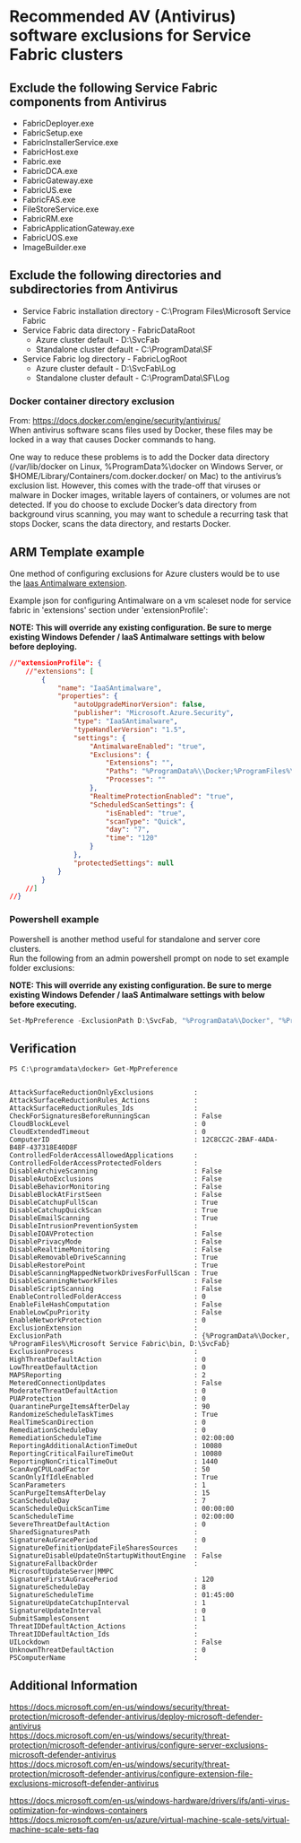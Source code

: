 # Recommended AV (Antivirus) software exclusions for Service Fabric clusters

## **Exclude the following Service Fabric components from Antivirus**

- FabricDeployer.exe
- FabricSetup.exe
- FabricInstallerService.exe
- FabricHost.exe
- Fabric.exe
- FabricDCA.exe
- FabricGateway.exe
- FabricUS.exe
- FabricFAS.exe
- FileStoreService.exe
- FabricRM.exe
- FabricApplicationGateway.exe
- FabricUOS.exe
- ImageBuilder.exe

## **Exclude the following directories and subdirectories from Antivirus**

- Service Fabric installation directory - C:\Program Files\\Microsoft Service Fabric
- Service Fabric data directory - FabricDataRoot  
  - Azure cluster default - D:\SvcFab  
  - Standalone cluster default - C:\ProgramData\SF  
- Service Fabric log directory - FabricLogRoot  
  - Azure cluster default - D:\SvcFab\Log  
  - Standalone cluster default - C:\ProgramData\SF\Log  

### **Docker container directory exclusion**

From: https://docs.docker.com/engine/security/antivirus/  
When antivirus software scans files used by Docker, these files may be locked in a way that causes Docker commands to hang.

One way to reduce these problems is to add the Docker data directory (/var/lib/docker on Linux, %ProgramData%\docker on Windows Server, or $HOME/Library/Containers/com.docker.docker/ on Mac) to the antivirus’s exclusion list. However, this comes with the trade-off that viruses or malware in Docker images, writable layers of containers, or volumes are not detected. If you do choose to exclude Docker’s data directory from background virus scanning, you may want to schedule a recurring task that stops Docker, scans the data directory, and restarts Docker.  

## ARM Template example  

One method of configuring exclusions for Azure clusters would be to use the [Iaas Antimalware extension](https://docs.microsoft.com/en-us/azure/virtual-machines/extensions/iaas-antimalware-windows).

Example json for configuring Antimalware on a vm scaleset node for service fabric in 'extensions' section under 'extensionProfile':  

**NOTE: This will override any existing configuration. Be sure to merge existing Windows Defender / IaaS Antimalware settings with below before deploying.**  

```json
//"extensionProfile": {
    //"extensions": [
        {
            "name": "IaaSAntimalware",
            "properties": {
                "autoUpgradeMinorVersion": false,
                "publisher": "Microsoft.Azure.Security",
                "type": "IaaSAntimalware",
                "typeHandlerVersion": "1.5",
                "settings": {
                    "AntimalwareEnabled": "true",
                    "Exclusions": {
                        "Extensions": "",
                        "Paths": "%ProgramData%\\Docker;%ProgramFiles%\\Microsoft Service Fabric\\bin;D:\\SvcFab",
                        "Processes": ""
                    },
                    "RealtimeProtectionEnabled": "true",
                    "ScheduledScanSettings": {
                        "isEnabled": "true",
                        "scanType": "Quick",
                        "day": "7",
                        "time": "120"
                    }
                },
                "protectedSettings": null
            }
        }
    //]
//}
```

### Powershell example

Powershell is another method useful for standalone and server core clusters.  
Run the following from an admin powershell prompt on node to set example folder exclusions:  

**NOTE: This will override any existing configuration. Be sure to merge existing Windows Defender / IaaS Antimalware settings with below before executing.**  

```powershell
Set-MpPreference -ExclusionPath D:\SvcFab, "%ProgramData%\Docker", "%ProgramFiles%\Microsoft Service Fabric\bin"
```

## Verification

```text
PS C:\programdata\docker> Get-MpPreference


AttackSurfaceReductionOnlyExclusions          : 
AttackSurfaceReductionRules_Actions           : 
AttackSurfaceReductionRules_Ids               : 
CheckForSignaturesBeforeRunningScan           : False
CloudBlockLevel                               : 0
CloudExtendedTimeout                          : 0
ComputerID                                    : 12C8CC2C-2BAF-4ADA-B48F-437318E40D8F
ControlledFolderAccessAllowedApplications     : 
ControlledFolderAccessProtectedFolders        : 
DisableArchiveScanning                        : False
DisableAutoExclusions                         : False
DisableBehaviorMonitoring                     : False
DisableBlockAtFirstSeen                       : False
DisableCatchupFullScan                        : True
DisableCatchupQuickScan                       : True
DisableEmailScanning                          : True
DisableIntrusionPreventionSystem              : 
DisableIOAVProtection                         : False
DisablePrivacyMode                            : False
DisableRealtimeMonitoring                     : False
DisableRemovableDriveScanning                 : True
DisableRestorePoint                           : True
DisableScanningMappedNetworkDrivesForFullScan : True
DisableScanningNetworkFiles                   : False
DisableScriptScanning                         : False
EnableControlledFolderAccess                  : 0
EnableFileHashComputation                     : False
EnableLowCpuPriority                          : False
EnableNetworkProtection                       : 0
ExclusionExtension                            : 
ExclusionPath                                 : {%ProgramData%\Docker, %ProgramFiles%\Microsoft Service Fabric\bin, D:\SvcFab}
ExclusionProcess                              : 
HighThreatDefaultAction                       : 0
LowThreatDefaultAction                        : 0
MAPSReporting                                 : 2
MeteredConnectionUpdates                      : False
ModerateThreatDefaultAction                   : 0
PUAProtection                                 : 0
QuarantinePurgeItemsAfterDelay                : 90
RandomizeScheduleTaskTimes                    : True
RealTimeScanDirection                         : 0
RemediationScheduleDay                        : 0
RemediationScheduleTime                       : 02:00:00
ReportingAdditionalActionTimeOut              : 10080
ReportingCriticalFailureTimeOut               : 10080
ReportingNonCriticalTimeOut                   : 1440
ScanAvgCPULoadFactor                          : 50
ScanOnlyIfIdleEnabled                         : True
ScanParameters                                : 1
ScanPurgeItemsAfterDelay                      : 15
ScanScheduleDay                               : 7
ScanScheduleQuickScanTime                     : 00:00:00
ScanScheduleTime                              : 02:00:00
SevereThreatDefaultAction                     : 0
SharedSignaturesPath                          : 
SignatureAuGracePeriod                        : 0
SignatureDefinitionUpdateFileSharesSources    : 
SignatureDisableUpdateOnStartupWithoutEngine  : False
SignatureFallbackOrder                        : MicrosoftUpdateServer|MMPC
SignatureFirstAuGracePeriod                   : 120
SignatureScheduleDay                          : 8
SignatureScheduleTime                         : 01:45:00
SignatureUpdateCatchupInterval                : 1
SignatureUpdateInterval                       : 0
SubmitSamplesConsent                          : 1
ThreatIDDefaultAction_Actions                 : 
ThreatIDDefaultAction_Ids                     : 
UILockdown                                    : False
UnknownThreatDefaultAction                    : 0
PSComputerName                                : 
```

## Additional Information  

https://docs.microsoft.com/en-us/windows/security/threat-protection/microsoft-defender-antivirus/deploy-microsoft-defender-antivirus  
https://docs.microsoft.com/en-us/windows/security/threat-protection/microsoft-defender-antivirus/configure-server-exclusions-microsoft-defender-antivirus  
https://docs.microsoft.com/en-us/windows/security/threat-protection/microsoft-defender-antivirus/configure-extension-file-exclusions-microsoft-defender-antivirus  

https://docs.microsoft.com/en-us/windows-hardware/drivers/ifs/anti-virus-optimization-for-windows-containers  
https://docs.microsoft.com/en-us/azure/virtual-machine-scale-sets/virtual-machine-scale-sets-faq  
